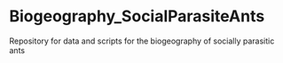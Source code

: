 # Biogeography_SocialParasiteAnts
Repository for data and scripts for the biogeography of socially parasitic ants
